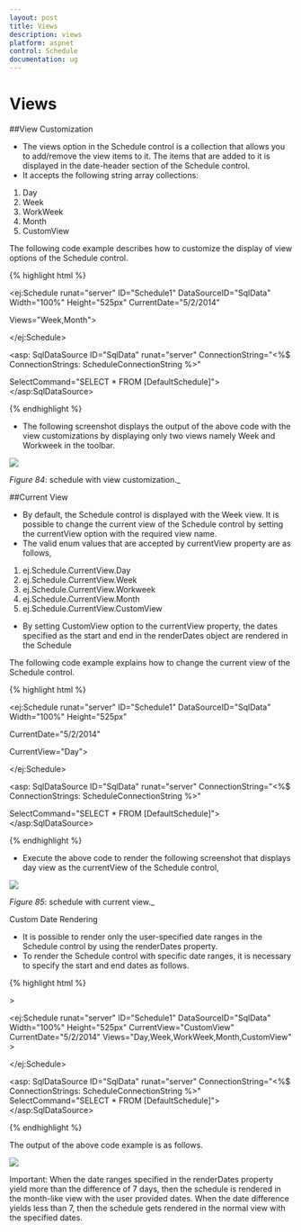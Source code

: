 ```yaml
---
layout: post
title: Views
description: views
platform: aspnet
control: Schedule
documentation: ug
---
```


# Views

##View Customization

* The views option in the Schedule control is a collection that allows you to add/remove the view items to it. The items that are added to it is displayed in the date-header section of the Schedule control.
* It accepts the following string array collections:
1. Day
2. Week
3. WorkWeek
4. Month
5. CustomView

The following code example describes how to customize the display of view options of the Schedule control.

{% highlight html %}




<ej:Schedule runat="server" ID="Schedule1" DataSourceID="SqlData" Width="100%" Height="525px" CurrentDate="5/2/2014"

Views="Week,Month">



<AppointmentSettings Id="Id" Subject="Subject" AllDay="AllDay" StartTime="StartTime" EndTime="EndTime" Recurrence="Recurrence" RecurrenceRule="RecurrenceRule" Description="Description"/>

</ej:Schedule>



<asp: SqlDataSource ID="SqlData" runat="server" ConnectionString="<%$ ConnectionStrings: ScheduleConnectionString %>"

SelectCommand="SELECT * FROM [DefaultSchedule]"></asp:SqlDataSource>

{% endhighlight %}

* The following screenshot displays the output of the above code with the view customizations by displaying only two views namely Week and Workweek in the toolbar.

![](Views_images/Views_img1.png)


_Figure_ _84_: schedule with view customization._

##Current View

* By default, the Schedule control is displayed with the Week view. It is possible to change the current view of the Schedule control by setting the currentView option with the required view name. 
* The valid enum values that are accepted by currentView property are as follows,
1. ej.Schedule.CurrentView.Day
2. ej.Schedule.CurrentView.Week
3. ej.Schedule.CurrentView.Workweek
4. ej.Schedule.CurrentView.Month
5. ej.Schedule.CurrentView.CustomView
* By setting CustomView option to the currentView property, the dates specified as the start and end in the renderDates object are rendered in the Schedule

The following code example explains how to change the current view of the Schedule control.


{% highlight html %}



<ej:Schedule runat="server" ID="Schedule1" DataSourceID="SqlData" Width="100%" Height="525px"

CurrentDate="5/2/2014"

CurrentView="Day">



<AppointmentSettings Id="Id" Subject="Subject" AllDay="AllDay" StartTime="StartTime" EndTime="EndTime" Recurrence="Recurrence" RecurrenceRule="RecurrenceRule" Description="Description"/>



</ej:Schedule>

<asp: SqlDataSource ID="SqlData" runat="server" ConnectionString="<%$ ConnectionStrings: ScheduleConnectionString %>"

SelectCommand="SELECT * FROM [DefaultSchedule]"></asp:SqlDataSource>

{% endhighlight %}

* Execute the above code to render the following screenshot that displays day view as the currentView of the Schedule control,

![](Views_images/Views_img2.png)


   _Figure_ _85_:  schedule with current view._

Custom Date Rendering

* It is possible to render only the user-specified date ranges in the Schedule control by using the renderDates property. 
* To render the Schedule control with specific date ranges, it is necessary to specify the start and end dates as follows.


{% highlight html %}




<!-- Set the currentView as customView in order to render the custom dates -->>

<ej:Schedule runat="server" ID="Schedule1" DataSourceID="SqlData" Width="100%" Height="525px" CurrentView="CustomView" CurrentDate="5/2/2014" Views="Day,Week,WorkWeek,Month,CustomView" >



<RenderDates Start="11/07/2014" End="12/10/2014" />



<AppointmentSettings Id="Id" Subject="Subject" AllDay="AllDay" StartTime="StartTime" EndTime="EndTime" Recurrence="Recurrence" RecurrenceRule="RecurrenceRule" Description="Description"/>



</ej:Schedule>



<asp: SqlDataSource ID="SqlData" runat="server" ConnectionString="<%$ ConnectionStrings: ScheduleConnectionString %>" SelectCommand="SELECT * FROM [DefaultSchedule]"></asp:SqlDataSource>



{% endhighlight %}

The output of the above code example is as follows.

![](Views_images/Views_img3.png)




Important: When the date ranges specified in the renderDates property yield more than the difference of 7 days, then the schedule is rendered in the month-like view with the user provided dates. When the date difference yields less than 7, then the schedule gets rendered in the normal view with the specified dates.



